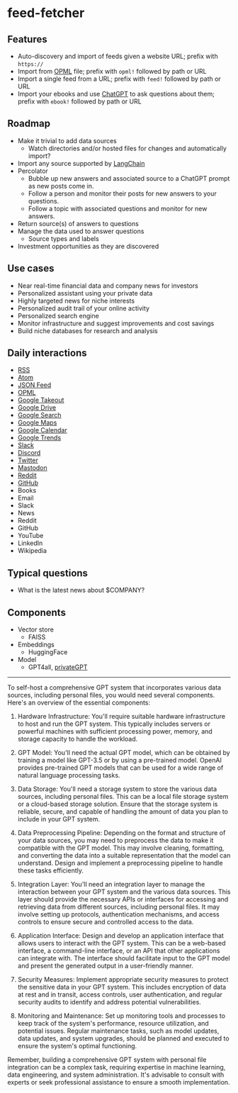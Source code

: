 # feed-fetcher

## Features

* Auto-discovery and import of feeds given a website URL; prefix with `https://`
* Import from [OPML](https://en.wikipedia.org/wiki/OPML) file; prefix with `opml!` followed by path or URL
* Import a single feed from a URL; prefix with `feed!` followed by path or URL
* Import your ebooks and use [ChatGPT](https://openai.com/blog/chatgpt) to ask questions about them; prefix with `ebook!` followed by path or URL

## Roadmap

* Make it trivial to add data sources
  * Watch directories and/or hosted files for changes and automatically import?   
* Import any source supported by [LangChain](https://python.langchain.com/docs/ecosystem/integrations/)
* Percolator 
    * Bubble up new answers and associated source to a ChatGPT prompt as new posts come in.
    * Follow a person and monitor their posts for new answers to your questions.
    * Follow a topic with associated questions and monitor for new answers.
* Return source(s) of answers to questions
* Manage the data used to answer questions
    * Source types and labels
* Investment opportunities as they are discovered 

## Use cases

* Near real-time financial data and company news for investors
* Personalized assistant using your private data
* Highly targeted news for niche interests
* Personalized audit trail of your online activity
* Personalized search engine
* Monitor infrastructure and suggest improvements and cost savings
* Build niche databases for research and analysis

## Daily interactions

* [RSS](https://en.wikipedia.org/wiki/RSS)
* [Atom](https://en.wikipedia.org/wiki/Atom_(Web_standard))
* [JSON Feed](https://jsonfeed.org/)
* [OPML](https://en.wikipedia.org/wiki/OPML)
* [Google Takeout](https://takeout.google.com/)
* [Google Drive](https://www.google.com/drive/)
* [Google Search](https://www.google.com/)
* [Google Maps](https://www.google.com/maps)
* [Google Calendar](https://calendar.google.com/)
* [Google Trends](https://trends.google.com/trends/)
* [Slack](https://slack.com/)
* [Discord](https://discord.com/)
* [Twitter](https://twitter.com/)
* [Mastodon](https://joinmastodon.org/)
* [Reddit](https://www.reddit.com/)
* [GitHub](https://github.com)
* Books
* Email
* Slack
* News
* Reddit
* GitHub
* YouTube
* LinkedIn
* Wikipedia

## Typical questions 

* What is the latest news about $COMPANY?

## Components
* Vector store
    * FAISS 
* Embeddings
    * HuggingFace
* Model
    * GPT4all, [privateGPT](https://github.com/imartinez/privateGPT) 

---
To self-host a comprehensive GPT system that incorporates various data sources, including personal files, you would need several components. Here's an overview of the essential components:

1. Hardware Infrastructure: You'll require suitable hardware infrastructure to host and run the GPT system. This typically includes servers or powerful machines with sufficient processing power, memory, and storage capacity to handle the workload.

2. GPT Model: You'll need the actual GPT model, which can be obtained by training a model like GPT-3.5 or by using a pre-trained model. OpenAI provides pre-trained GPT models that can be used for a wide range of natural language processing tasks.

3. Data Storage: You'll need a storage system to store the various data sources, including personal files. This can be a local file storage system or a cloud-based storage solution. Ensure that the storage system is reliable, secure, and capable of handling the amount of data you plan to include in your GPT system.

4. Data Preprocessing Pipeline: Depending on the format and structure of your data sources, you may need to preprocess the data to make it compatible with the GPT model. This may involve cleaning, formatting, and converting the data into a suitable representation that the model can understand. Design and implement a preprocessing pipeline to handle these tasks efficiently.

5. Integration Layer: You'll need an integration layer to manage the interaction between your GPT system and the various data sources. This layer should provide the necessary APIs or interfaces for accessing and retrieving data from different sources, including personal files. It may involve setting up protocols, authentication mechanisms, and access controls to ensure secure and controlled access to the data.

6. Application Interface: Design and develop an application interface that allows users to interact with the GPT system. This can be a web-based interface, a command-line interface, or an API that other applications can integrate with. The interface should facilitate input to the GPT model and present the generated output in a user-friendly manner.

7. Security Measures: Implement appropriate security measures to protect the sensitive data in your GPT system. This includes encryption of data at rest and in transit, access controls, user authentication, and regular security audits to identify and address potential vulnerabilities.

8. Monitoring and Maintenance: Set up monitoring tools and processes to keep track of the system's performance, resource utilization, and potential issues. Regular maintenance tasks, such as model updates, data updates, and system upgrades, should be planned and executed to ensure the system's optimal functioning.

Remember, building a comprehensive GPT system with personal file integration can be a complex task, requiring expertise in machine learning, data engineering, and system administration. It's advisable to consult with experts or seek professional assistance to ensure a smooth implementation.
